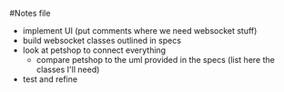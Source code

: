 #Notes file
- implement UI (put comments where we need websocket stuff)
- build websocket classes outlined in specs
- look at petshop to connect everything
  - compare petshop to the uml provided in the specs (list here the classes I'll need)
- test and refine